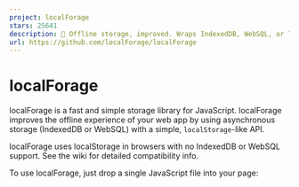 ```yaml
---
project: localForage
stars: 25641
description: 💾 Offline storage, improved. Wraps IndexedDB, WebSQL, or localStorage using a simple but powerful API.
url: https://github.com/localForage/localForage
---
```


localForage
===========

localForage is a fast and simple storage library for JavaScript. localForage improves the offline experience of your web app by using asynchronous storage (IndexedDB or WebSQL) with a simple, `localStorage`\-like API.

localForage uses localStorage in browsers with no IndexedDB or WebSQL support. See the wiki for detailed compatibility info.

To use localForage, just drop a single JavaScript file into your page:

<script src\="localforage/dist/localforage.js"\></script\>
<script\>localforage.getItem('something', myCallback);</script\>

Try the live example.

Download the latest localForage from GitHub, or install with npm:

npm install localforage

Support
-------

Lost? Need help? Try the localForage API documentation. localForage API文档也有中文版。

If you're having trouble using the library, running the tests, or want to contribute to localForage, please look through the existing issues for your problem first before creating a new one. If you still need help, feel free to file an issue.

How to use localForage
======================

Callbacks vs Promises
---------------------

Because localForage uses async storage, it has an async API. It's otherwise exactly the same as the localStorage API.

localForage has a dual API that allows you to either use Node-style callbacks or Promises. If you are unsure which one is right for you, it's recommended to use Promises.

Here's an example of the Node-style callback form:

localforage.setItem('key', 'value', function (err) {
  // if err is non-null, we got an error
  localforage.getItem('key', function (err, value) {
    // if err is non-null, we got an error. otherwise, value is the value
  });
});

And the Promise form:

localforage.setItem('key', 'value').then(function () {
  return localforage.getItem('key');
}).then(function (value) {
  // we got our value
}).catch(function (err) {
  // we got an error
});

Or, use `async`/`await`:

try {
    const value \= await localforage.getItem('somekey');
    // This code runs once the value has been loaded
    // from the offline store.
    console.log(value);
} catch (err) {
    // This code runs if there were any errors.
    console.log(err);
}

For more examples, please visit the API docs.

Storing Blobs, TypedArrays, and other JS objects
------------------------------------------------

You can store any type in localForage; you aren't limited to strings like in localStorage. Even if localStorage is your storage backend, localForage automatically does `JSON.parse()` and `JSON.stringify()` when getting/setting values.

localForage supports storing all native JS objects that can be serialized to JSON, as well as ArrayBuffers, Blobs, and TypedArrays. Check the API docs for a full list of types supported by localForage.

All types are supported in every storage backend, though storage limits in localStorage make storing many large Blobs impossible.

Configuration
-------------

You can set database information with the `config()` method. Available options are `driver`, `name`, `storeName`, `version`, `size`, and `description`.

Example:

localforage.config({
    driver      : localforage.WEBSQL, // Force WebSQL; same as using setDriver()
    name        : 'myApp',
    version     : 1.0,
    size        : 4980736, // Size of database, in bytes. WebSQL-only for now.
    storeName   : 'keyvaluepairs', // Should be alphanumeric, with underscores.
    description : 'some description'
});

**Note:** you must call `config()` _before_ you interact with your data. This means calling `config()` before using `getItem()`, `setItem()`, `removeItem()`, `clear()`, `key()`, `keys()` or `length()`.

Multiple instances
------------------

You can create multiple instances of localForage that point to different stores using `createInstance`. All the configuration options used by `config` are supported.

var store \= localforage.createInstance({
  name: "nameHere"
});

var otherStore \= localforage.createInstance({
  name: "otherName"
});

// Setting the key on one of these doesn't affect the other.
store.setItem("key", "value");
otherStore.setItem("key", "value2");

RequireJS
---------

You can use localForage with RequireJS:

define(\['localforage'\], function(localforage) {
    // As a callback:
    localforage.setItem('mykey', 'myvalue', console.log);

    // With a Promise:
    localforage.setItem('mykey', 'myvalue').then(console.log);
});

TypeScript
----------

If you have the `allowSyntheticDefaultImports` compiler option set to `true` in your tsconfig.json (supported in TypeScript v1.8+), you should use:

import localForage from "localforage";

Otherwise you should use one of the following:

import \* as localForage from "localforage";
// or, in case that the typescript version that you are using
// doesn't support ES6 style imports for UMD modules like localForage
import localForage \= require("localforage");

Framework Support
-----------------

If you use a framework listed, there's a localForage storage driver for the models in your framework so you can store data offline with localForage. We have drivers for the following frameworks:

-   AngularJS
-   Angular 4 and up
-   Backbone
-   Ember
-   Vue
-   NuxtJS

If you have a driver you'd like listed, please open an issue to have it added to this list.

Custom Drivers
--------------

You can create your own driver if you want; see the `defineDriver` API docs.

There is a list of custom drivers on the wiki.

Working on localForage
======================

You'll need node/npm and bower.

To work on localForage, you should start by forking it and installing its dependencies. Replace `USERNAME` with your GitHub username and run the following:

# Install bower globally if you don't have it:
npm install -g bower

# Replace USERNAME with your GitHub username:
git clone git@github.com:USERNAME/localForage.git
cd localForage
npm install
bower install

Omitting the bower dependencies will cause the tests to fail!

Running Tests
-------------

You need PhantomJS installed to run local tests. Run `npm test` (or, directly: `grunt test`). Your code must also pass the linter.

localForage is designed to run in the browser, so the tests explicitly require a browser environment. Local tests are run on a headless WebKit (using PhantomJS).

When you submit a pull request, tests will be run against all browsers that localForage supports on Travis CI using Sauce Labs.

Library Size
------------

As of version 1.7.3 the payload added to your app is rather small. Served using gzip compression, localForage will add less than 10k to your total bundle size:

minified

\`~29kB\`

gzipped

\`~8.8kB\`

brotli'd

\`~7.8kB\`

License
=======

This program is free software; it is distributed under an Apache License.

* * *

Copyright (c) 2013-2016 Mozilla (Contributors).

